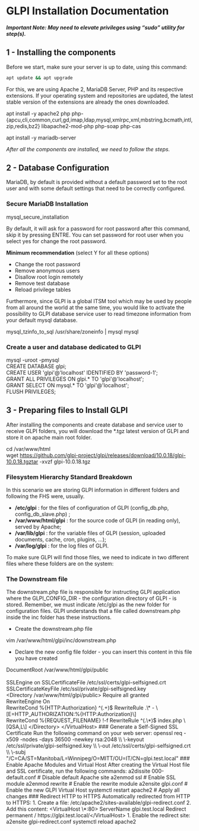 # GLPI Installation Documentation

**_Important Note: May need to elevate privileges using “sudo” utility for step(s)._**

## 1 - Installing the components

Before we start, make sure your server is up to date, using this command:

```bash
apt update && apt upgrade  
```

For this, we are using Apache 2, MariaDB Server, PHP and its respective extensions. If your operating system and repositories are updated, the latest stable version of the extensions are already the ones downloaded.

apt install -y apache2 php php-{apcu,cli,common,curl,gd,imap,ldap,mysql,xmlrpc,xml,mbstring,bcmath,intl,zip,redis,bz2} libapache2-mod-php php-soap php-cas  

apt install -y mariadb-server  

_After all the components are installed, we need to follow the steps._

## 2 - Database Configuration

MariaDB, by default is provided without a default password set to the root user and with some default settings that need to be correctly configured.

### Secure MariaDB Installation

mysql_secure_installation  

By default, it will ask for a password for root password after this command, skip it by pressing ENTRE. You can set password for root user when you select yes for change the root password.

**Minimum recommendation** (select Y for all these options)

- Change the root password
- Remove anonymous users
- Disallow root login remotely
- Remove test database
- Reload privilege tables

Furthermore, since GLPI is a global ITSM tool which may be used by people from all around the world at the same time, you would like to activate the possibility to GLPI database service user to read timezone information from your default mysql database.

mysql_tzinfo_to_sql /usr/share/zoneinfo | mysql mysql  

### Create a user and database dedicated to GLPI

mysql -uroot -pmysql  
CREATE DATABASE glpi;  
CREATE USER 'glpi'@'localhost' IDENTIFIED BY 'password-1';  
GRANT ALL PRIVILEGES ON glpi.\* TO 'glpi'@'localhost';  
GRANT SELECT ON mysql.\* TO 'glpi'@'localhost';  
FLUSH PRIVILEGES;

## 3 - Preparing files to Install GLPI

After installing the components and create database and service user to receive GLPI folders, you will download the \*.tgz latest version of GLPI and store it on apache main root folder.

cd /var/www/html  
wget <https://github.com/glpi-project/glpi/releases/download/10.0.18/glpi-10.0.18.tgztar> -xvzf glpi-10.0.18.tgz  

### Filesystem Hierarchy Standard Breakdown

In this scenario we are storing GLPI information in different folders and following the FHS were, usually.

- **/etc/glpi** : for the files of configuration of GLPI (config_db.php, config_db_slave.php) ;
- **/var/www/html/glpi** : for the source code of GLPI (in reading only), served by Apache;
- **/var/lib/glpi** : for the variable files of GLPI (session, uploaded documents, cache, cron, plugins, …);
- **/var/log/glpi** : for the log files of GLPI.

To make sure GLPI will find those files, we need to indicate in two different files where these folders are on the system:

### The Downstream file

The downstream.php file is responsible for instructing GLPI application where the GLPI_CONFIG_DIR - the configuration directory of GLPI - is stored. Remember, we must indicate /etc/glpi as the new folder for configuration files. GLPI understands that a file called downstream.php inside the inc folder has these instructions.

- Create the downstream.php file

vim /var/www/html/glpi/inc/downstream.php  

- Declare the new config file folder - you can insert this content in this file you have created

<?php  
define('GLPI_CONFIG_DIR', '/etc/glpi/');  
if (file_exists(GLPI_CONFIG_DIR . '/local_define.php')) {  
require_once GLPI_CONFIG_DIR . '/local_define.php';  
}  

- Now you may move the folders from its current directory to the new directories:

mv /var/www/html/glpi/config /etc/glpi  
mv /var/www/html/glpi/files /var/lib/glpi  
mv /var/lib/glpi/\_log /var/log/glpi  

After you declare the new **GLPI_CONFIG_DIR** with the **downstream.php**, navigate to this new directory **/etc/glpi** and create a new file called local_define.php. This file is reponsible for instructing GLPI where the other directories are stored.

We are changing the documents folder ( **files** ) and the logs folder ( **files/\_log** ) to their new directory.

- Create the local_define.php file

vim /etc/glpi/local_define.php  

- Paste the following in this file

<?php  
define('GLPI_VAR_DIR', '/var/lib/glpi');  
define('GLPI_DOC_DIR', GLPI_VAR_DIR);  
define('GLPI_CRON_DIR', GLPI_VAR_DIR . '/\_cron');  
define('GLPI_DUMP_DIR', GLPI_VAR_DIR . '/\_dumps');  
define('GLPI_GRAPH_DIR', GLPI_VAR_DIR . '/\_graphs');  
define('GLPI_LOCK_DIR', GLPI_VAR_DIR . '/\_lock');  
define('GLPI_PICTURE_DIR', GLPI_VAR_DIR . '/\_pictures');  
define('GLPI_PLUGIN_DOC_DIR', GLPI_VAR_DIR . '/\_plugins');  
define('GLPI_RSS_DIR', GLPI_VAR_DIR . '/\_rss');  
define('GLPI_SESSION_DIR', GLPI_VAR_DIR . '/\_sessions');  
define('GLPI_TMP_DIR', GLPI_VAR_DIR . '/\_tmp');  
define('GLPI_UPLOAD_DIR', GLPI_VAR_DIR . '/\_uploads');  
define('GLPI_CACHE_DIR', GLPI_VAR_DIR . '/\_cache');  
define('GLPI_LOG_DIR', '/var/log/glpi');  

## 4 - Folder and File Permissions

Permissions for your GLPI installation

chown root:root /var/www/html/glpi/ -R  
chown www-data:www-data /etc/glpi -R  
chown www-data:www-data /var/lib/glpi -R  
chown www-data:www-data /var/log/glpi -R  
chown www-data:www-data /var/www/html/glpi/marketplace -Rf  

## 5 - Configure the Web Server

To ensure secure communication, we recommend configuring GLPI to use HTTPS, especially when using it within an internal organization. This process includes creating a self-signed certificate, setting up a secure Apache Virtual Host, and enabling the required modules.

### Create an HTTPS VirtualHost Dedicated to GLPI

Create a file at /etc/apache2/sites-available/glpi.conf.

In this file, add the following content:

&lt;VirtualHost \*:443&gt;  
ServerName glpi.test.local  
<br/>DocumentRoot /var/www/html/glpi/public  
<br/><br/>SSLEngine on  
SSLCertificateFile /etc/ssl/certs/glpi-selfsigned.crt  
SSLCertificateKeyFile /etc/ssl/private/glpi-selfsigned.key  
<br/>&lt;Directory /var/www/html/glpi/public&gt;  
Require all granted  
<br/>RewriteEngine On  
<br/>RewriteCond %{HTTP:Authorization} ^(.+)$  
RewriteRule .\* - \[E=HTTP_AUTHORIZATION:%{HTTP:Authorization}\]  
<br/>RewriteCond %{REQUEST_FILENAME} !-f  
RewriteRule ^(.\*)$ index.php \[QSA,L\]

&lt;/Directory&gt;  
&lt;/VirtualHost&gt;  

### Generate a Self-Signed SSL Certificate

Run the following command on your web server:

openssl req -x509 -nodes -days 36500 -newkey rsa:2048 \\  
\-keyout /etc/ssl/private/glpi-selfsigned.key \\  
\-out /etc/ssl/certs/glpi-selfsigned.crt \\  
\-subj "/C=CA/ST=Manitoba/L=Winnipeg/O=MITT/OU=IT/CN=glpi.test.local"  

### Enable Apache Modules and Virtual Host

After creating the Virtual Host file and SSL certificate, run the following commands:

a2dissite 000-default.conf # Disable default Apache site  
a2enmod ssl # Enable SSL module  
a2enmod rewrite # Enable the rewrite module  
a2ensite glpi.conf # Enable the new GLPI Virtual Host  
systemctl restart apache2 # Apply all changes  

### Redirect HTTP to HTTPS

Automatically redirected from HTTP to HTTPS:

1. Create a file: /etc/apache2/sites-available/glpi-redirect.conf
2. Add this content:

&lt;VirtualHost \*:80&gt;  
ServerName glpi.test.local  
Redirect permanent / https://glpi.test.local/&lt;/VirtualHost&gt;  

1. Enable the redirect site:

a2ensite glpi-redirect.conf  
systemctl reload apache2
